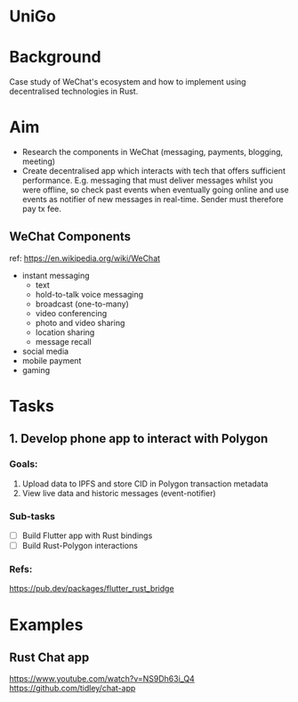 # UniGo

# Background

Case study of WeChat's ecosystem and how to implement using decentralised technologies in Rust.

# Aim

- Research the components in WeChat (messaging, payments, blogging, meeting)
- Create decentralised app which interacts with tech that offers sufficient performance. E.g. messaging that must deliver messages whilst you were offline, so check past events when eventually going online and use events as notifier of new messages in real-time. Sender must therefore pay tx fee.

## WeChat Components
ref: https://en.wikipedia.org/wiki/WeChat
- instant messaging
    - text
    - hold-to-talk voice messaging
    - broadcast (one-to-many)
    - video conferencing
    - photo and video sharing
    - location sharing
    - message recall
- social media
- mobile payment
- gaming

# Tasks

## 1. Develop phone app to interact with Polygon
### Goals:
1. Upload data to IPFS and store CID in Polygon transaction metadata
1. View live data and historic messages (event-notifier)

### Sub-tasks
- [ ] Build Flutter app with Rust bindings
- [ ] Build Rust-Polygon interactions

### Refs:
https://pub.dev/packages/flutter_rust_bridge

# Examples

## Rust Chat app
https://www.youtube.com/watch?v=NS9Dh63i_Q4
https://github.com/tidley/chat-app
